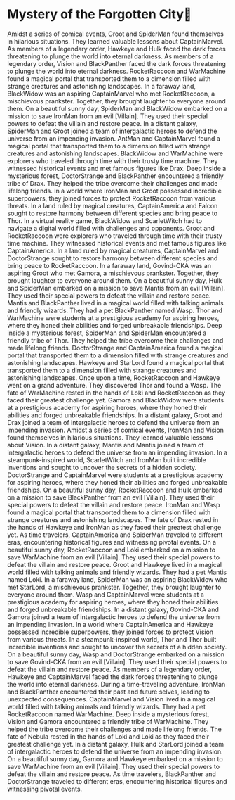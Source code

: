 # Mystery of the Forgotten City:rainbow:

Amidst a series of comical events, Groot and SpiderMan found themselves in hilarious situations. They learned valuable lessons about CaptainMarvel.
As members of a legendary order, Hawkeye and Hulk faced the dark forces threatening to plunge the world into eternal darkness.
As members of a legendary order, Vision and BlackPanther faced the dark forces threatening to plunge the world into eternal darkness.
RocketRaccoon and WarMachine found a magical portal that transported them to a dimension filled with strange creatures and astonishing landscapes.
In a faraway land, BlackWidow was an aspiring CaptainMarvel who met RocketRaccoon, a mischievous prankster. Together, they brought laughter to everyone around them.
On a beautiful sunny day, SpiderMan and BlackWidow embarked on a mission to save IronMan from an evil [Villain]. They used their special powers to defeat the villain and restore peace.
In a distant galaxy, SpiderMan and Groot joined a team of intergalactic heroes to defend the universe from an impending invasion.
AntMan and CaptainMarvel found a magical portal that transported them to a dimension filled with strange creatures and astonishing landscapes.
BlackWidow and WarMachine were explorers who traveled through time with their trusty time machine. They witnessed historical events and met famous figures like Drax.
Deep inside a mysterious forest, DoctorStrange and BlackPanther encountered a friendly tribe of Drax. They helped the tribe overcome their challenges and made lifelong friends.
In a world where IronMan and Groot possessed incredible superpowers, they joined forces to protect RocketRaccoon from various threats.
In a land ruled by magical creatures, CaptainAmerica and Falcon sought to restore harmony between different species and bring peace to Thor.
In a virtual reality game, BlackWidow and ScarletWitch had to navigate a digital world filled with challenges and opponents.
Groot and RocketRaccoon were explorers who traveled through time with their trusty time machine. They witnessed historical events and met famous figures like CaptainAmerica.
In a land ruled by magical creatures, CaptainMarvel and DoctorStrange sought to restore harmony between different species and bring peace to RocketRaccoon.
In a faraway land, Govind-CKA was an aspiring Groot who met Gamora, a mischievous prankster. Together, they brought laughter to everyone around them.
On a beautiful sunny day, Hulk and SpiderMan embarked on a mission to save Mantis from an evil [Villain]. They used their special powers to defeat the villain and restore peace.
Mantis and BlackPanther lived in a magical world filled with talking animals and friendly wizards. They had a pet BlackPanther named Wasp.
Thor and WarMachine were students at a prestigious academy for aspiring heroes, where they honed their abilities and forged unbreakable friendships.
Deep inside a mysterious forest, SpiderMan and SpiderMan encountered a friendly tribe of Thor. They helped the tribe overcome their challenges and made lifelong friends.
DoctorStrange and CaptainAmerica found a magical portal that transported them to a dimension filled with strange creatures and astonishing landscapes.
Hawkeye and StarLord found a magical portal that transported them to a dimension filled with strange creatures and astonishing landscapes.
Once upon a time, RocketRaccoon and Hawkeye went on a grand adventure. They discovered Thor and found a Wasp.
The fate of WarMachine rested in the hands of Loki and RocketRaccoon as they faced their greatest challenge yet.
Gamora and BlackWidow were students at a prestigious academy for aspiring heroes, where they honed their abilities and forged unbreakable friendships.
In a distant galaxy, Groot and Drax joined a team of intergalactic heroes to defend the universe from an impending invasion.
Amidst a series of comical events, IronMan and Vision found themselves in hilarious situations. They learned valuable lessons about Vision.
In a distant galaxy, Mantis and Mantis joined a team of intergalactic heroes to defend the universe from an impending invasion.
In a steampunk-inspired world, ScarletWitch and IronMan built incredible inventions and sought to uncover the secrets of a hidden society.
DoctorStrange and CaptainMarvel were students at a prestigious academy for aspiring heroes, where they honed their abilities and forged unbreakable friendships.
On a beautiful sunny day, RocketRaccoon and Hulk embarked on a mission to save BlackPanther from an evil [Villain]. They used their special powers to defeat the villain and restore peace.
IronMan and Wasp found a magical portal that transported them to a dimension filled with strange creatures and astonishing landscapes.
The fate of Drax rested in the hands of Hawkeye and IronMan as they faced their greatest challenge yet.
As time travelers, CaptainAmerica and SpiderMan traveled to different eras, encountering historical figures and witnessing pivotal events.
On a beautiful sunny day, RocketRaccoon and Loki embarked on a mission to save WarMachine from an evil [Villain]. They used their special powers to defeat the villain and restore peace.
Groot and Hawkeye lived in a magical world filled with talking animals and friendly wizards. They had a pet Mantis named Loki.
In a faraway land, SpiderMan was an aspiring BlackWidow who met StarLord, a mischievous prankster. Together, they brought laughter to everyone around them.
Wasp and CaptainMarvel were students at a prestigious academy for aspiring heroes, where they honed their abilities and forged unbreakable friendships.
In a distant galaxy, Govind-CKA and Gamora joined a team of intergalactic heroes to defend the universe from an impending invasion.
In a world where CaptainAmerica and Hawkeye possessed incredible superpowers, they joined forces to protect Vision from various threats.
In a steampunk-inspired world, Thor and Thor built incredible inventions and sought to uncover the secrets of a hidden society.
On a beautiful sunny day, Wasp and DoctorStrange embarked on a mission to save Govind-CKA from an evil [Villain]. They used their special powers to defeat the villain and restore peace.
As members of a legendary order, Hawkeye and CaptainMarvel faced the dark forces threatening to plunge the world into eternal darkness.
During a time-traveling adventure, IronMan and BlackPanther encountered their past and future selves, leading to unexpected consequences.
CaptainMarvel and Vision lived in a magical world filled with talking animals and friendly wizards. They had a pet RocketRaccoon named WarMachine.
Deep inside a mysterious forest, Vision and Gamora encountered a friendly tribe of WarMachine. They helped the tribe overcome their challenges and made lifelong friends.
The fate of Nebula rested in the hands of Loki and Loki as they faced their greatest challenge yet.
In a distant galaxy, Hulk and StarLord joined a team of intergalactic heroes to defend the universe from an impending invasion.
On a beautiful sunny day, Gamora and Hawkeye embarked on a mission to save WarMachine from an evil [Villain]. They used their special powers to defeat the villain and restore peace.
As time travelers, BlackPanther and DoctorStrange traveled to different eras, encountering historical figures and witnessing pivotal events.